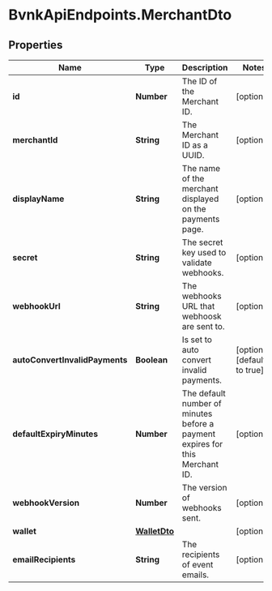 # BvnkApiEndpoints.MerchantDto

## Properties

Name | Type | Description | Notes
------------ | ------------- | ------------- | -------------
**id** | **Number** | The ID of the Merchant ID. | [optional] 
**merchantId** | **String** | The Merchant ID as a UUID. | [optional] 
**displayName** | **String** | The name of the merchant displayed on the payments page. | [optional] 
**secret** | **String** | The secret key used to validate webhooks. | [optional] 
**webhookUrl** | **String** | The webhooks URL that webhoosk are sent to. | [optional] 
**autoConvertInvalidPayments** | **Boolean** | Is set to auto convert invalid payments. | [optional] [default to true]
**defaultExpiryMinutes** | **Number** | The default number of minutes before a payment expires for this Merchant ID. | [optional] 
**webhookVersion** | **Number** | The version of webhooks sent. | [optional] 
**wallet** | [**WalletDto**](WalletDto.md) |  | [optional] 
**emailRecipients** | **String** | The recipients of event emails. | [optional] 


